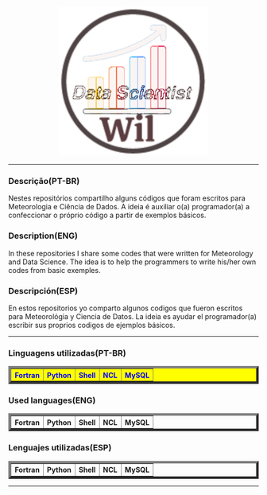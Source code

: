 <p align="center">
   <img width="300" height="300" src="src/Wil_Data_Scientist.gif">
</p>

--------------------------------------------------------------------------------------------------------------------------------------------------------------------------

### Descrição(PT-BR)
Nestes repositórios compartilho alguns códigos que foram escritos para Meteorologia e Ciência de Dados. A ideia é auxiliar o(a) programador(a) a confeccionar o próprio código a partir de exemplos básicos. 

### Description(ENG)
In these repositories I share some codes that were written for Meteorology and Data Science. The idea is to help the programmers to write his/her own codes from basic exemples.

### Descripción(ESP)
En estos repositorios yo comparto algunos codigos que fueron escritos para Meteorológia y Ciencia de Datos. La ideia es ayudar el programador(a) escribir sus proprios codigos de ejemplos básicos.

-------------------------------------------------------------------------------------------------------------------------------------------------------------------------

### Linguagens utilizadas(PT-BR)
<table style="background-color: yellow; color:blue;" border="5">
  <tr>     
      <th>Fortran</th>
      <th>Python</th>
      <th>Shell</th>
      <th>NCL</th>
      <th>MySQL</th>
  </tr> 
</table>

### Used languages(ENG)
<table border="5" cellpadding="2">
  <tr> 
    <tr onMouseover="this.bgColor='#FFE4B5'"onMouseout="this.bgColor='#FFFFFF'">
      <th>Fortran</th>
      <th>Python</th>
      <th>Shell</th>
      <th>NCL</th>
      <th>MySQL</th>
    </tr>
  </tr> 
</table>

### Lenguajes utilizadas(ESP)
<table border="5" cellpadding="2">
  <tr> 
    <tr onMouseover="this.bgColor='#FFE4B5'"onMouseout="this.bgColor='#FFFFFF'">
      <th>Fortran</th>
      <th>Python</th>
      <th>Shell</th>
      <th>NCL</th>
      <th>MySQL</th>
    </tr>
  </tr> 
</table>


--------------------------------------------------------------------------------------------------------------------------------------------------------------------------
